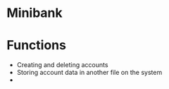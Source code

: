 # Minibank

# Functions

- Creating and deleting accounts
- Storing account data in another file on the system
- 
